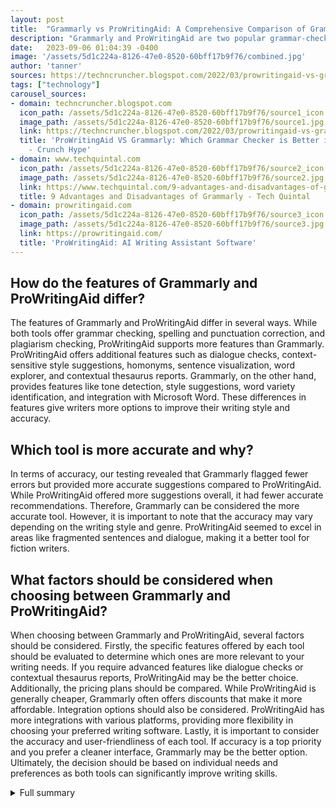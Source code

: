 ```yaml
---
layout: post
title:  "Grammarly vs ProWritingAid: A Comprehensive Comparison of Grammar-Checking Tools"
description: "Grammarly and ProWritingAid are two popular grammar-checking tools that aim to help writers improve their writing. In this article, we will provide an in-depth comparison of both tools, discussing their features, advantages, disadvantages, accuracy, integrations, pricing, customer support, and more. By the end of this guide, you'll be able to make an informed decision when choosing the best grammar checker for your writing needs."
date:   2023-09-06 01:04:39 -0400
image: '/assets/5d1c224a-8126-47e0-8520-60bff17b9f76/combined.jpg'
author: 'tanner'
sources: https://techncruncher.blogspot.com/2022/03/prowritingaid-vs-grammarly-which.html https://www.techquintal.com/9-advantages-and-disadvantages-of-grammarly/ https://prowritingaid.com/ https://capitalizemytitle.com/grammarly-vs-prowritingaid/ https://self-publishingschool.com/grammarly-review/
tags: ["technology"]
carousel_sources:
- domain: techncruncher.blogspot.com
  icon_path: /assets/5d1c224a-8126-47e0-8520-60bff17b9f76/source1_icon.jpg
  image_path: /assets/5d1c224a-8126-47e0-8520-60bff17b9f76/source1.jpg
  link: https://techncruncher.blogspot.com/2022/03/prowritingaid-vs-grammarly-which.html
  title: 'ProWritingAid VS Grammarly: Which Grammar Checker is Better in (2022) ?
    - Crunch Hype'
- domain: www.techquintal.com
  icon_path: /assets/5d1c224a-8126-47e0-8520-60bff17b9f76/source2_icon.jpg
  image_path: /assets/5d1c224a-8126-47e0-8520-60bff17b9f76/source2.jpg
  link: https://www.techquintal.com/9-advantages-and-disadvantages-of-grammarly/
  title: 9 Advantages and Disadvantages of Grammarly - Tech Quintal
- domain: prowritingaid.com
  icon_path: /assets/5d1c224a-8126-47e0-8520-60bff17b9f76/source3_icon.jpg
  image_path: /assets/5d1c224a-8126-47e0-8520-60bff17b9f76/source3.jpg
  link: https://prowritingaid.com/
  title: 'ProWritingAid: AI Writing Assistant Software'
---
```


## How do the features of Grammarly and ProWritingAid differ?
The features of Grammarly and ProWritingAid differ in several ways. While both tools offer grammar checking, spelling and punctuation correction, and plagiarism checking, ProWritingAid supports more features than Grammarly. ProWritingAid offers additional features such as dialogue checks, context-sensitive style suggestions, homonyms, sentence visualization, word explorer, and contextual thesaurus reports. Grammarly, on the other hand, provides features like tone detection, style suggestions, word variety identification, and integration with Microsoft Word. These differences in features give writers more options to improve their writing style and accuracy.

## Which tool is more accurate and why?
In terms of accuracy, our testing revealed that Grammarly flagged fewer errors but provided more accurate suggestions compared to ProWritingAid. While ProWritingAid offered more suggestions overall, it had fewer accurate recommendations. Therefore, Grammarly can be considered the more accurate tool. However, it is important to note that the accuracy may vary depending on the writing style and genre. ProWritingAid seemed to excel in areas like fragmented sentences and dialogue, making it a better tool for fiction writers.

## What factors should be considered when choosing between Grammarly and ProWritingAid?
When choosing between Grammarly and ProWritingAid, several factors should be considered. Firstly, the specific features offered by each tool should be evaluated to determine which ones are more relevant to your writing needs. If you require advanced features like dialogue checks or contextual thesaurus reports, ProWritingAid may be the better choice. Additionally, the pricing plans should be compared. While ProWritingAid is generally cheaper, Grammarly often offers discounts that make it more affordable. Integration options should also be considered. ProWritingAid has more integrations with various platforms, providing more flexibility in choosing your preferred writing software. Lastly, it is important to consider the accuracy and user-friendliness of each tool. If accuracy is a top priority and you prefer a cleaner interface, Grammarly may be the better option. Ultimately, the decision should be based on individual needs and preferences as both tools can significantly improve writing skills.


<details>
        <summary>Full summary</summary>
<p>Introduction:</p>
<p>Grammarly and ProWritingAid have gained significant popularity as grammar-checking tools in recent years. Both tools offer features like in-built dictionaries, autocorrect systems, sentence rephrasing, and plagiarism checking. They aim to enhance writing accuracy, save time, support diverse writing styles, provide a user-friendly interface, and promote conciseness and clarity. However, there are some key differences between Grammarly and ProWritingAid.</p>
<p>Features:</p>
<p>Grammarly comes with a desktop app, web version, and integration with Microsoft Word. It supports multiple platforms and offers a range of features including a grammar checker, plagiarism checker, spelling and punctuation correction, tone detection, style suggestions, word variety identification, and more. On the other hand, ProWritingAid supports more features than Grammarly, but it does not support iOS and Android apps. ProWritingAid offers additional features such as dialogue checks, context-sensitive style suggestions, homonyms, sentence visualization, word explorer, contextual thesaurus reports, and more.</p>
<p>Accuracy:</p>
<p>While both Grammarly and ProWritingAid aim to improve accuracy, there are some differences in their performance. Our testing revealed that Grammarly flagged fewer errors but provided more accurate suggestions. ProWritingAid, on the other hand, offered more suggestions throughout the article but had fewer accurate recommendations. ProWritingAid seemed to be a better tool for fiction writers, as it excelled in areas like fragmented sentences and dialogue.</p>
<p>Integrations:</p>
<p>Both Grammarly and ProWritingAid offer integrations with popular platforms such as Google Chrome, Microsoft Word, email clients, WordPress, and more. However, ProWritingAid has more integrations compared to Grammarly, giving users more flexibility in their choice of writing software.</p>
<p>Pricing:</p>
<p>When it comes to pricing, Grammarly and ProWritingAid offer different plans. Grammarly offers a free version with limited editing checks, as well as premium plans starting from $30 per month. ProWritingAid also offers a free version with limited checks, and their premium plans start at $120 per year. ProWritingAid is cheaper than Grammarly, but Grammarly often offers discounts that make it more affordable.</p>
<p>Customer Support:</p>
<p>Grammarly offers 24/7 support via tickets and email, with a helpful knowledge base. ProWritingAid's support team is available from Monday to Friday and offers email support along with an FAQ page for common technical issues.</p>
<p>Pros &amp; Cons:</p>
<p>Both Grammarly and ProWritingAid have their pros and cons. Grammarly offers a cleaner interface, more accurate suggestions, and a more user-friendly experience. On the other hand, ProWritingAid is cheaper, offers more features, and has more integrations.</p>
<p>Conclusion:</p>
<p>In conclusion, the choice between Grammarly and ProWritingAid depends on your specific needs as a writer. If you prioritize accuracy and a user-friendly interface, Grammarly may be the better option. However, if you're looking for more advanced features at a lower price point, ProWritingAid is worth considering. Ultimately, both tools can greatly assist in improving your writing skills.</p>
<p>[Please note that this article is for informational purposes only and does not constitute endorsement or preference of one tool over another. The decision to use a grammar-checking tool should be based on individual needs and preferences.]</p>
</details>